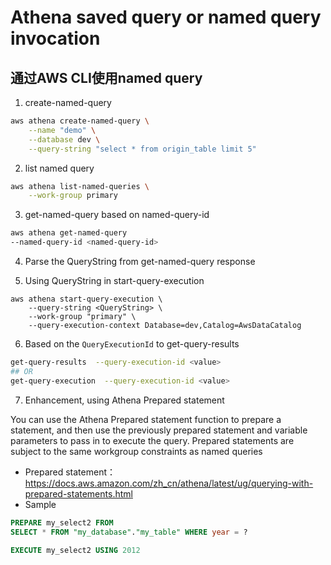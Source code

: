 # Athena saved query or named query invocation

## 通过AWS CLI使用named query
1. create-named-query
```bash
aws athena create-named-query \
    --name "demo" \
    --database dev \
    --query-string "select * from origin_table limit 5"
```
2. list named query
```bash
aws athena list-named-queries \
    --work-group primary
```

3. get-named-query based on named-query-id
```bash
aws athena get-named-query
--named-query-id <named-query-id>
```
4. Parse the QueryString from get-named-query response

5. Using QueryString in start-query-execution
```
aws athena start-query-execution \
    --query-string <QueryString> \
    --work-group "primary" \
    --query-execution-context Database=dev,Catalog=AwsDataCatalog
```

6. Based on the `QueryExecutionId` to get-query-results
```bash
get-query-results  --query-execution-id <value>
## OR
get-query-execution  --query-execution-id <value>
```
 
7. Enhancement, using Athena Prepared statement

You can use the Athena Prepared statement function to prepare a statement, and then use the previously prepared statement and variable parameters to pass in to execute the query. Prepared statements are subject to the same workgroup constraints as named queries

- Prepared statement：https://docs.aws.amazon.com/zh_cn/athena/latest/ug/querying-with-prepared-statements.html
- Sample
```sql
PREPARE my_select2 FROM
SELECT * FROM "my_database"."my_table" WHERE year = ?
 
EXECUTE my_select2 USING 2012
```